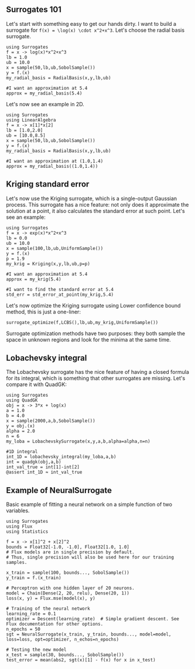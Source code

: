 ## Surrogates 101
Let's start with something easy to get our hands dirty.
I want to build a surrogate for ``f(x) = \log(x) \cdot x^2+x^3``.
Let's choose the radial basis surrogate.
```@example
using Surrogates
f = x -> log(x)*x^2+x^3
lb = 1.0
ub = 10.0
x = sample(50,lb,ub,SobolSample())
y = f.(x)
my_radial_basis = RadialBasis(x,y,lb,ub)

#I want an approximation at 5.4
approx = my_radial_basis(5.4)
```
Let's now see an example in 2D.
```@example
using Surrogates
using LinearAlgebra
f = x -> x[1]*x[2]
lb = [1.0,2.0]
ub = [10.0,8.5]
x = sample(50,lb,ub,SobolSample())
y = f.(x)
my_radial_basis = RadialBasis(x,y,lb,ub)

#I want an approximation at (1.0,1.4)
approx = my_radial_basis((1.0,1.4))
```

## Kriging standard error
Let's now use the Kriging surrogate, which is a single-output Gaussian process.
This surrogate has a nice feature: not only does it approximate the solution at a
point, it also calculates the standard error at such point.
Let's see an example:
```@example kriging
using Surrogates
f = x -> exp(x)*x^2+x^3
lb = 0.0
ub = 10.0
x = sample(100,lb,ub,UniformSample())
y = f.(x)
p = 1.9
my_krig = Kriging(x,y,lb,ub,p=p)

#I want an approximation at 5.4
approx = my_krig(5.4)

#I want to find the standard error at 5.4
std_err = std_error_at_point(my_krig,5.4)
```

Let's now optimize the Kriging surrogate using Lower confidence bound method, this is just a one-liner:
```@example kriging
surrogate_optimize(f,LCBS(),lb,ub,my_krig,UniformSample())
```
Surrogate optimization methods have two purposes: they both sample the space in unknown regions and look for the minima at the same time.

## Lobachevsky integral
The Lobachevsky surrogate has the nice feature of having a closed formula for its
integral, which is something that other surrogates are missing.
Let's compare it with QuadGK:
```@examples
using Surrogates
using QuadGK
obj = x -> 3*x + log(x)
a = 1.0
b = 4.0
x = sample(2000,a,b,SobolSample())
y = obj.(x)
alpha = 2.0
n = 6
my_loba = LobachevskySurrogate(x,y,a,b,alpha=alpha,n=n)

#1D integral
int_1D = lobachevsky_integral(my_loba,a,b)
int = quadgk(obj,a,b)
int_val_true = int[1]-int[2]
@assert int_1D ≈ int_val_true
```


## Example of NeuralSurrogate
Basic example of fitting a neural network on a simple function of two variables.
```@example
using Surrogates
using Flux
using Statistics

f = x -> x[1]^2 + x[2]^2
bounds = Float32[-1.0, -1.0], Float32[1.0, 1.0]
# Flux models are in single precision by default.
# Thus, single precision will also be used here for our training samples.

x_train = sample(100, bounds..., SobolSample())
y_train = f.(x_train)

# Perceptron with one hidden layer of 20 neurons.
model = Chain(Dense(2, 20, relu), Dense(20, 1))
loss(x, y) = Flux.mse(model(x), y)

# Training of the neural network
learning_rate = 0.1
optimizer = Descent(learning_rate)  # Simple gradient descent. See Flux documentation for other options.
n_epochs = 50
sgt = NeuralSurrogate(x_train, y_train, bounds..., model=model, loss=loss, opt=optimizer, n_echos=n_epochs)

# Testing the new model
x_test = sample(30, bounds..., SobolSample())
test_error = mean(abs2, sgt(x)[1] - f(x) for x in x_test)
```
